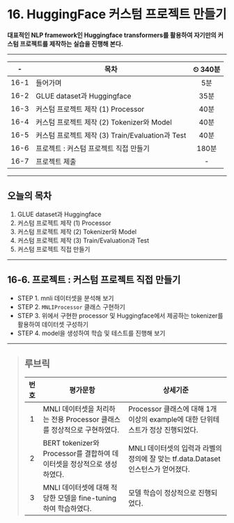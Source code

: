 # 16. HuggingFace 커스텀 프로젝트 만들기

**대표적인 NLP framework인 Huggingface transformers를 활용하여 자기만의 커스텀 프로젝트를 제작하는 실습을 진행해 본다.**

---

|-|목차|⏲ 340분|
|:---:|---|:---:|
|16-1| 들어가며 | 5분|
|16-2| GLUE dataset과 Huggingface | 35분|
|16-3| 커스텀 프로젝트 제작 (1) Processor | 40분|
|16-4| 커스텀 프로젝트 제작 (2) Tokenizer와 Model | 40분|
|16-5| 커스텀 프로젝트 제작 (3) Train/Evaluation과 Test | 40분|
|16-6| 프로젝트 : 커스텀 프로젝트 직접 만들기 | 180분|
|16-7| 프로젝트 제출 |-|

---

## 오늘의 목차

1. GLUE dataset과 Huggingface
2. 커스텀 프로젝트 제작 (1) Processor
3. 커스텀 프로젝트 제작 (2) Tokenizer와 Model
4. 커스텀 프로젝트 제작 (3) Train/Evaluation과 Test
5. 커스텀 프로젝트 직접 만들기

---

## 16-6. 프로젝트 : 커스텀 프로젝트 직접 만들기

- STEP 1. mnli 데이터셋을 분석해 보기
- STEP 2. `MNLIProcessor` 클래스 구현하기
- STEP 3. 위에서 구현한 processor 및 Huggingface에서 제공하는 tokenizer를 활용하여 데이터셋 구성하기
- STEP 4. model을 생성하여 학습 및 테스트를 진행해 보기

---

>## **루브릭**
>
>|번호|평가문항|상세기준|
>|:---:|---|---|
>|1|MNLI 데이터셋을 처리하는 전용 Processor 클래스를 정상적으로 구현하였다.|Processor 클래스에 대해 1개 이상의 example에 대한 단위테스트가 정상 진행되었다.|
>|2|BERT tokenizer와 Processor를 결합하여 데이터셋을 정상적으로 생성하였다.|MNLI 데이터셋의 입력과 라벨의 정의에 잘 맞는 tf.data.Dataset 인스턴스가 얻어졌다.|
>|3|MNLI 데이터셋에 대해 적당한 모델을 fine-tuning하여 학습하였다.|모델 학습이 정상적으로 진행되었다.|
